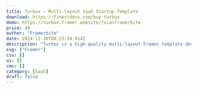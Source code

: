 ```yaml
---
title: Turbox — Multi-layout SaaS Startup Template
download: https://finestdevs.com/buy-turbox
demo: https://turbox.framer.website/?via=framerbite
price: 49
author: "Framerbite"
date: 2024-11-30T08:23:34.014Z
description: "Turbox is a high-quality multi-layout Framer template designed for SaaS websites. We understand the need of a modern SaaS website. That's the reason we have crafted 19 unique pages that are necessary for any SaaS website. Now you can launch your website in Framer within a day"
ssg: ["Framer"]
css: []
ui: []
cms: []
category: [SaaS]
draft: false
---
```

